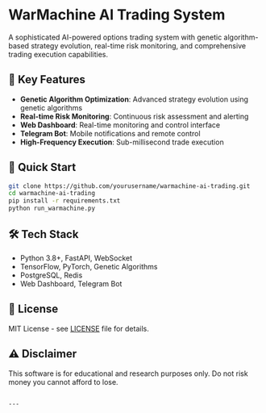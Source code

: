 # WarMachine AI Trading System

A sophisticated AI-powered options trading system with genetic algorithm-based strategy evolution, real-time risk monitoring, and comprehensive trading execution capabilities.

## 🌟 Key Features

- **Genetic Algorithm Optimization**: Advanced strategy evolution using genetic algorithms
- **Real-time Risk Monitoring**: Continuous risk assessment and alerting
- **Web Dashboard**: Real-time monitoring and control interface
- **Telegram Bot**: Mobile notifications and remote control
- **High-Frequency Execution**: Sub-millisecond trade execution

## 🚀 Quick Start

```bash
git clone https://github.com/yourusername/warmachine-ai-trading.git
cd warmachine-ai-trading
pip install -r requirements.txt
python run_warmachine.py
```

## 🛠️ Tech Stack

- Python 3.8+, FastAPI, WebSocket
- TensorFlow, PyTorch, Genetic Algorithms
- PostgreSQL, Redis
- Web Dashboard, Telegram Bot

## 📄 License

MIT License - see [LICENSE](LICENSE) file for details.

## ⚠️ Disclaimer

This software is for educational and research purposes only. Do not risk money you cannot afford to lose.
```

---
